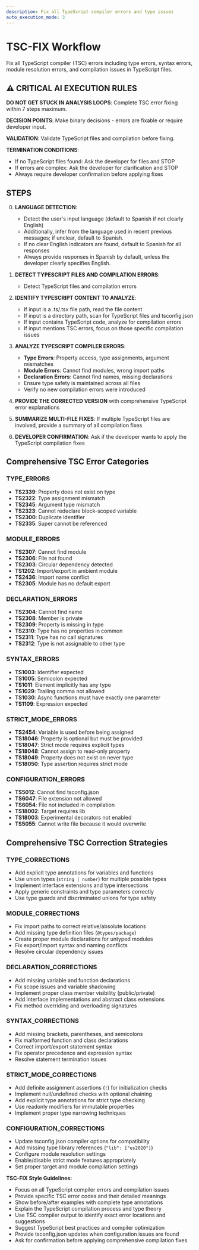```yaml
---
description: Fix all TypeScript compiler errors and type issues
auto_execution_mode: 3
---
```


# TSC-FIX Workflow

Fix all TypeScript compiler (TSC) errors including type errors, syntax errors, module resolution errors, and compilation issues in TypeScript files.

## ⚠️ CRITICAL AI EXECUTION RULES

**DO NOT GET STUCK IN ANALYSIS LOOPS**: Complete TSC error fixing within 7 steps maximum.

**DECISION POINTS**: Make binary decisions - errors are fixable or require developer input.

**VALIDATION**: Validate TypeScript files and compilation before fixing.

**TERMINATION CONDITIONS**:
- If no TypeScript files found: Ask the developer for files and STOP
- If errors are complex: Ask the developer for clarification and STOP
- Always require developer confirmation before applying fixes

## STEPS

0. **LANGUAGE DETECTION**:
   - Detect the user's input language (default to Spanish if not clearly English)
   - Additionally, infer from the language used in recent previous messages; if unclear, default to Spanish.
   - If no clear English indicators are found, default to Spanish for all responses
   - Always provide responses in Spanish by default, unless the developer clearly specifies English.

1. **DETECT TYPESCRIPT FILES AND COMPILATION ERRORS**:
   - Detect TypeScript files and compilation errors

2. **IDENTIFY TYPESCRIPT CONTENT TO ANALYZE**:
   - If input is a .ts/.tsx file path, read the file content
   - If input is a directory path, scan for TypeScript files and tsconfig.json
   - If input contains TypeScript code, analyze for compilation errors
   - If input mentions TSC errors, focus on those specific compilation issues

3. **ANALYZE TYPESCRIPT COMPILER ERRORS**:
   - **Type Errors**: Property access, type assignments, argument mismatches
   - **Module Errors**: Cannot find modules, wrong import paths
   - **Declaration Errors**: Cannot find names, missing declarations
   - Ensure type safety is maintained across all files
   - Verify no new compilation errors were introduced

4. **PROVIDE THE CORRECTED VERSION** with comprehensive TypeScript error explanations

5. **SUMMARIZE MULTI-FILE FIXES**: If multiple TypeScript files are involved, provide a summary of all compilation fixes

6. **DEVELOPER CONFIRMATION**: Ask if the developer wants to apply the TypeScript compilation fixes

## Comprehensive TSC Error Categories

### TYPE_ERRORS
- **TS2339**: Property does not exist on type
- **TS2322**: Type assignment mismatch
- **TS2345**: Argument type mismatch
- **TS2323**: Cannot redeclare block-scoped variable
- **TS2300**: Duplicate identifier
- **TS2335**: Super cannot be referenced

### MODULE_ERRORS
- **TS2307**: Cannot find module
- **TS2306**: File not found
- **TS2303**: Circular dependency detected
- **TS1202**: Import/export in ambient module
- **TS2436**: Import name conflict
- **TS2305**: Module has no default export

### DECLARATION_ERRORS
- **TS2304**: Cannot find name
- **TS2308**: Member is private
- **TS2309**: Property is missing in type
- **TS2310**: Type has no properties in common
- **TS2311**: Type has no call signatures
- **TS2312**: Type is not assignable to other type

### SYNTAX_ERRORS
- **TS1003**: Identifier expected
- **TS1005**: Semicolon expected
- **TS1011**: Element implicitly has any type
- **TS1029**: Trailing comma not allowed
- **TS1030**: Async functions must have exactly one parameter
- **TS1109**: Expression expected

### STRICT_MODE_ERRORS
- **TS2454**: Variable is used before being assigned
- **TS18046**: Property is optional but must be provided
- **TS18047**: Strict mode requires explicit types
- **TS18048**: Cannot assign to read-only property
- **TS18049**: Property does not exist on never type
- **TS18050**: Type assertion requires strict mode

### CONFIGURATION_ERRORS
- **TS5012**: Cannot find tsconfig.json
- **TS6047**: File extension not allowed
- **TS6054**: File not included in compilation
- **TS18002**: Target requires lib
- **TS18003**: Experimental decorators not enabled
- **TS5055**: Cannot write file because it would overwrite

## Comprehensive TSC Correction Strategies

### TYPE_CORRECTIONS
- Add explicit type annotations for variables and functions
- Use union types (`string | number`) for multiple possible types
- Implement interface extensions and type intersections
- Apply generic constraints and type parameters correctly
- Use type guards and discriminated unions for type safety

### MODULE_CORRECTIONS
- Fix import paths to correct relative/absolute locations
- Add missing type definition files (`@types/package`)
- Create proper module declarations for untyped modules
- Fix export/import syntax and naming conflicts
- Resolve circular dependency issues

### DECLARATION_CORRECTIONS
- Add missing variable and function declarations
- Fix scope issues and variable shadowing
- Implement proper class member visibility (public/private)
- Add interface implementations and abstract class extensions
- Fix method overriding and overloading signatures

### SYNTAX_CORRECTIONS
- Add missing brackets, parentheses, and semicolons
- Fix malformed function and class declarations
- Correct import/export statement syntax
- Fix operator precedence and expression syntax
- Resolve statement termination issues

### STRICT_MODE_CORRECTIONS
- Add definite assignment assertions (`!`) for initialization checks
- Implement null/undefined checks with optional chaining
- Add explicit type annotations for strict type checking
- Use readonly modifiers for immutable properties
- Implement proper type narrowing techniques

### CONFIGURATION_CORRECTIONS
- Update tsconfig.json compiler options for compatibility
- Add missing type library references (`"lib": ["es2020"]`)
- Configure module resolution settings
- Enable/disable strict mode features appropriately
- Set proper target and module compilation settings

**TSC-FIX Style Guidelines:**
- Focus on all TypeScript compiler errors and compilation issues
- Provide specific TSC error codes and their detailed meanings
- Show before/after examples with complete type annotations
- Explain the TypeScript compilation process and type theory
- Use TSC compiler output to identify exact error locations and suggestions
- Suggest TypeScript best practices and compiler optimization
- Provide tsconfig.json updates when configuration issues are found
- Ask for confirmation before applying comprehensive compilation fixes